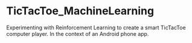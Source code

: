 # TicTacToe_MachineLearning
Experimenting with Reinforcement Learning to create a smart TicTacToe computer player. In the context of an Android phone app.
